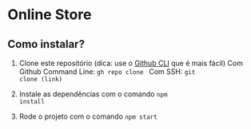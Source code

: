 # Online Store

## Como instalar?

1. Clone este repositório (dica: use o [Github CLI](https://cli.github.com/) que é mais fácil)
Com Github Command Line: <code>gh repo clone </code>
Com SSH: <code>git clone (link)</code>

2. Instale as dependências com o comando <code>npm install</code>

3. Rode o projeto com o comando <code>npm start</code>

